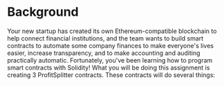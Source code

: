 # Background
Your new startup has created its own Ethereum-compatible blockchain to help connect financial institutions, and the team wants to build smart contracts to automate some company finances to make everyone's lives easier, increase transparency, and to make accounting and auditing practically automatic.
Fortunately, you've been learning how to program smart contracts with Solidity! What you will be doing this assignment is creating 3 ProfitSplitter contracts. These contracts will do several things:
